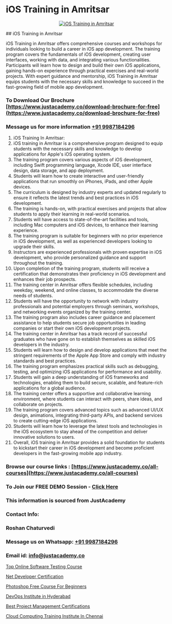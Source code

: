 # iOS Training in Amritsar

<p align="center">
  <a href="https://justacademy.co/course-detail/ios-training">
    <img src="https://justacademy.co/storage2/course_image/1676636008_course_image.webp" alt="iOS Training in Amritsar">
  </a>
</p>
## iOS Training in Amritsar

iOS Training in Amritsar offers comprehensive courses and workshops for individuals looking to build a career in iOS app development. The training program covers the fundamentals of iOS development, creating user interfaces, working with data, and integrating various functionalities. Participants will learn how to design and build their own iOS applications, gaining hands-on experience through practical exercises and real-world projects. With expert guidance and mentorship, iOS Training in Amritsar equips students with the necessary skills and knowledge to succeed in the fast-growing field of mobile app development.
### To Download Our Brochure [https://www.justacademy.co/download-brochure-for-free](https://www.justacademy.co/download-brochure-for-free)
### Message us for more information [+91 9987184296](https://api.whatsapp.com/send?phone=919987184296)
1) iOS Training In Amritsar: 
1) iOS training in Amritsar is a comprehensive program designed to equip students with the necessary skills and knowledge to develop applications for Apple's iOS operating system.
2) The training program covers various aspects of iOS development, including Swift programming language, Xcode IDE, user interface design, data storage, and app deployment.
3) Students will learn how to create interactive and user-friendly applications that run smoothly on iPhones, iPads, and other Apple devices.
4) The curriculum is designed by industry experts and updated regularly to ensure it reflects the latest trends and best practices in iOS development.
5) The training is hands-on, with practical exercises and projects that allow students to apply their learning in real-world scenarios.
6) Students will have access to state-of-the-art facilities and tools, including Mac computers and iOS devices, to enhance their learning experience.
7) The training program is suitable for beginners with no prior experience in iOS development, as well as experienced developers looking to upgrade their skills.
8) Instructors are experienced professionals with proven expertise in iOS development, who provide personalized guidance and support throughout the training.
9) Upon completion of the training program, students will receive a certification that demonstrates their proficiency in iOS development and enhances their job prospects.
10) The training center in Amritsar offers flexible schedules, including weekday, weekend, and online classes, to accommodate the diverse needs of students.
11) Students will have the opportunity to network with industry professionals and potential employers through seminars, workshops, and networking events organized by the training center.
12) The training program also includes career guidance and placement assistance to help students secure job opportunities in leading companies or start their own iOS development projects.
13) The training center in Amritsar has a track record of successful graduates who have gone on to establish themselves as skilled iOS developers in the industry.
14) Students will learn how to design and develop applications that meet the stringent requirements of the Apple App Store and comply with industry standards and best practices.
15) The training program emphasizes practical skills such as debugging, testing, and optimizing iOS applications for performance and usability.
16) Students will gain a deep understanding of iOS frameworks and technologies, enabling them to build secure, scalable, and feature-rich applications for a global audience.
17) The training center offers a supportive and collaborative learning environment, where students can interact with peers, share ideas, and collaborate on projects.
18) The training program covers advanced topics such as advanced UI/UX design, animations, integrating third-party APIs, and backend services to create cutting-edge iOS applications.
19) Students will learn how to leverage the latest tools and technologies in the iOS ecosystem to stay ahead of the competition and deliver innovative solutions to users.
20) Overall, iOS training in Amritsar provides a solid foundation for students to kickstart their career in iOS development and become proficient developers in the fast-growing mobile app industry.

### Browse our course links : [https://www.justacademy.co/all-courses](https://www.justacademy.co/all-courses) 
### To Join our FREE DEMO Session - [Click Here](https://www.justacademy.co/register-for-course-demo)


### This information is sourced from JustAcademy
### Contact Info:
### Roshan Chaturvedi
### Message us on Whatsapp: [+91 9987184296](https://api.whatsapp.com/send?phone=919987184296)
### Email id: [info@justacademy.co](mailto:info@justacademy.co)
                
[Top Online Software Testing Course](https://www.linkedin.com/pulse/top-online-software-testing-course-justacademy-hyderabad-ziyrc?trackingId=iycQX%2Bq9pS8pUqmU3a5ryw%3D%3D&lipi=urn%3Ali%3Apage%3Ad_flagship3_company_admin%3BvVOqf8C4SxiY2jOCpJpYGg%3D%3D)

[Net Developer Certification](https://www.linkedin.com/pulse/net-developer-certification-justacademy-leicester-2m9ae?trackingId=rJ%2FgkuVPucd3Pf1wb8WOcA%3D%3D&lipi=urn%3Ali%3Apage%3Ad_flagship3_company_admin%3BPIc21Xd3RP6vIx4zw3ky%2FQ%3D%3D)

[Photoshop Free Course For Beginners](https://medium.com/@justacademytraining/photoshop-free-course-for-beginners-ef1480a8302a)

[DevOps Institute in Hyderabad](https://medium.com/@AkashSingh2052/devops-institute-in-hyderabad-b3e9d61efa6c)

[Best Project Management Certifications](https://justacademyin.github.io/justacademy/best-project-management-certifications)

[Cloud Computing Training Institute In Chennai](https://justacademyin.github.io/justacademy/cloud-computing-training-institute-in-chennai)

